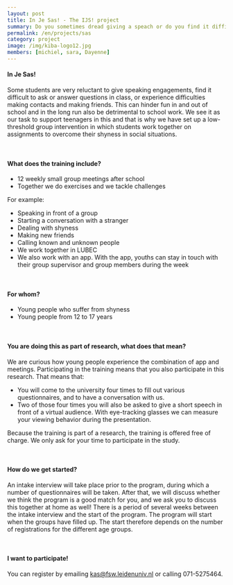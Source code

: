 ```yaml
---
layout: post
title: In Je Sas! - The IJS! project
summary: Do you sometimes dread giving a speach or do you find it difficult to ask/answer questions in your class, then maybe the IJS! training is something for you!
permalink: /en/projects/sas
category: project
image: /img/kiba-logo12.jpg
members: [michiel, sara, Dayenne]
---
```


#### In Je Sas!
Some students are very reluctant to give speaking engagements, find it difficult to ask or answer questions in class, or experience difficulties making contacts and making friends. This can hinder fun in and out of school and in the long run also be detrimental to school work. We see it as our task to support teenagers in this and that is why we have set up a low-threshold group intervention in which students work together on assignments to overcome their shyness in social situations.

<br>

#### What does the training include?
- 12 weekly small group meetings after school
- Together we do exercises and we tackle challenges

For example:
- Speaking in front of a group
- Starting a conversation with a stranger
- Dealing with shyness
- Making new friends
- Calling known and unknown people
- We work together in LUBEC
- We also work with an app. With the app, youths can stay in touch with their group supervisor and group members during the week

<br>

#### For whom?
- Young people who suffer from shyness
- Young people from 12 to 17 years

<br>

#### You are doing this as part of research, what does that mean?
We are curious how young people experience the combination of app and meetings. Participating in the training means that you also participate in this research. That means that:

- You will come to the university four times to fill out various questionnaires, and to have a conversation with us.
- Two of those four times you will also be asked to give a short speech in front of a virtual audience. With eye-tracking glasses we can measure your viewing behavior during the presentation.
 
Because the training is part of a research, the training is offered free of charge. We only ask for your time to participate in the study.

<br>

#### How do we get started?
An intake interview will take place prior to the program, during which a number of questionnaires will be taken. After that, we will discuss whether we think the program is a good match for you, and we ask you to discuss this together at home as well! There is a period of several weeks between the intake interview and the start of the program. The program will start when the groups have filled up. The start therefore depends on the number of registrations for the different age groups.

<br>

#### I want to participate!
You can register by emailing kas@fsw.leidenuniv.nl or calling 071-5275464.

<br>
